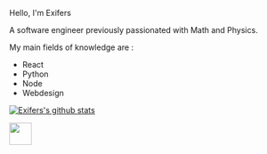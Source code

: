 Hello, I'm Exifers

A software engineer previously passionated with Math and Physics.

My main fields of knowledge are :

- React
- Python
- Node
- Webdesign

[![Exifers's github stats](https://github-readme-stats.vercel.app/api?username=Exifers)](https://github.com/anuraghazra/github-readme-stats)

[<img src="https://cdn.iconscout.com/icon/free/png-256/twitter-213-569318.png" style="width: 40px;">](https://twitter.com/Xofocle)
